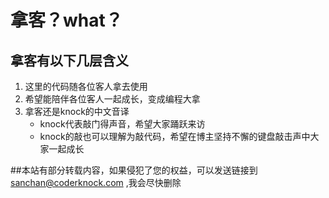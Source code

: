 # 拿客？what？
## 拿客有以下几层含义
1. 这里的代码随各位客人拿去使用
2. 希望能陪伴各位客人一起成长，变成编程大拿
3. 拿客还是knock的中文音译
   * knock代表敲门得声音，希望大家踊跃来访
   * knock的敲也可以理解为敲代码，希望在博主坚持不懈的键盘敲击声中大家一起成长

##本站有部分转载内容，如果侵犯了您的权益，可以发送链接到 sanchan@coderknock.com ,我会尽快删除